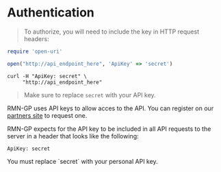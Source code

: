 # Authentication

> To authorize, you will need to include the key in HTTP request headers:

```ruby
require 'open-uri'

open("http://api_endpoint_here", 'ApiKey' => 'secret')
```

```shell
curl -H "ApiKey: secret" \
     "http://api_endpoint_here"
```

> Make sure to replace `secret` with your API key.

RMN-GP uses API keys to allow acces to the API. You can register on our
[partners site](http://dev.rmn.af83.com/partners) to request one.

RMN-GP expects for the API key to be included in all API requests to the server
in a header that looks like the following:

`ApiKey: secret`

<aside class="notice">
You must replace `secret` with your personal API key.
</aside>
